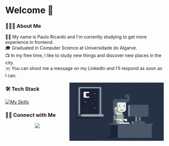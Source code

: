  Welcome 👋
==============


### 👨🏻‍💻  About Me
🧒🏻  My name is Paulo Ricardo and I'm currently studying to get more experience in frontend.\
🎓  Graduated in Computer Science at Universidade do Algarve.\
📺  In my free time, I like to study new things and discover new places in the city.\
✉️  You can shoot me a message on my LinkedIn and I'll respond as soon as I can.

<img alt="Night Coding" src="https://raw.githubusercontent.com/paulorick7/paulorick7/master/assets/Night-Coding.gif" align="right"/>


### 🛠️ Tech Stack
[![My Skills](https://skillicons.dev/icons?i=js,html,css)](https://skillicons.dev)


### 🤝🏻  Connect with Me
<p align="center">
<a href="https://www.linkedin.com/in/paulo-freitas-a52982207/"><img src="https://img.shields.io/badge/-%20Paulo%20Ricardo-blue?style=flat&logo=Linkedin&logoColor=white"/></a>
</p>